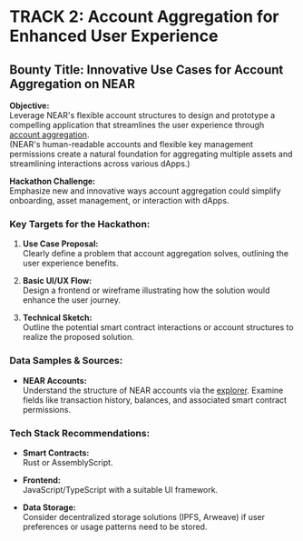 # TRACK 2: Account Aggregation for Enhanced User Experience

## Bounty Title: Innovative Use Cases for Account Aggregation on NEAR

**Objective:**  
Leverage NEAR's flexible account structures to design and prototype a compelling application that streamlines the user experience through [account aggregation](https://pages.near.org/blog/unlocking-web3-usability-with-account-aggregation/).  
(NEAR's human-readable accounts and flexible key management permissions create a natural foundation for aggregating multiple assets and streamlining interactions across various dApps.)

**Hackathon Challenge:**  
Emphasize new and innovative ways account aggregation could simplify onboarding, asset management, or interaction with dApps.

### Key Targets for the Hackathon:
1. **Use Case Proposal:**  
   Clearly define a problem that account aggregation solves, outlining the user experience benefits.

2. **Basic UI/UX Flow:**  
   Design a frontend or wireframe illustrating how the solution would enhance the user journey.

3. **Technical Sketch:**  
   Outline the potential smart contract interactions or account structures to realize the proposed solution.

### Data Samples & Sources:
- **NEAR Accounts:**  
  Understand the structure of NEAR accounts via the [explorer](https://nearblocks.io/). Examine fields like transaction history, balances, and associated smart contract permissions.

### Tech Stack Recommendations:
- **Smart Contracts:**  
  Rust or AssemblyScript.

- **Frontend:**  
  JavaScript/TypeScript with a suitable UI framework.

- **Data Storage:**  
  Consider decentralized storage solutions (IPFS, Arweave) if user preferences or usage patterns need to be stored.
